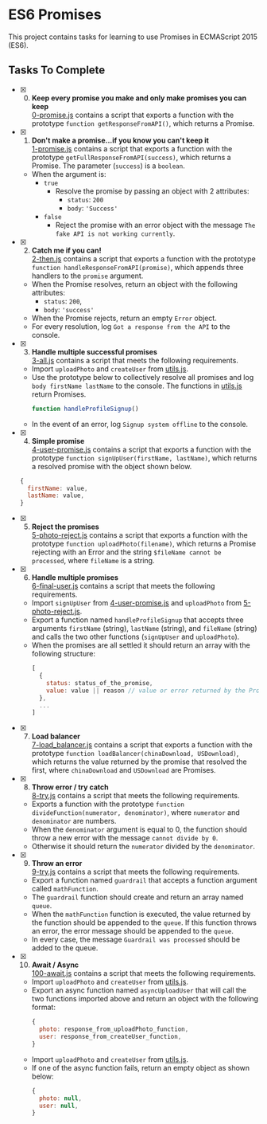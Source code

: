 # ES6 Promises

This project contains tasks for learning to use Promises in ECMAScript 2015 (ES6).

## Tasks To Complete

+ [x] 0. **Keep every promise you make and only make promises you can keep**<br/>[0-promise.js](0-promise.js) contains a script that exports a function with the prototype `function getResponseFromAPI()`, which returns a Promise.

+ [x] 1. **Don't make a promise...if you know you can't keep it**<br/>[1-promise.js](1-promise.js) contains a script that exports a function with the prototype `getFullResponseFromAPI(success)`, which returns a Promise. The parameter (`success`) is a `boolean`.
    + When the argument is:
        + `true`
            + Resolve the promise by passing an object with 2 attributes:
                + `status`: `200`
                + `body`: `'Success'`
        + `false`
            + Reject the promise with an error object with the message `The fake API is not working currently`.

+ [x] 2. **Catch me if you can!**<br/>[2-then.js](2-then.js) contains a script that exports a function with the prototype `function handleResponseFromAPI(promise)`, which appends three handlers to the `promise` argument.
    + When the Promise resolves, return an object with the following attributes:
        + `status`: `200`,
        + `body`: `'success'`
    + When the Promise rejects, return an empty `Error` object.
    + For every resolution, log `Got a response from the API` to the console.

+ [x] 3. **Handle multiple successful promises**<br/>[3-all.js](3-all.js) contains a script that meets the following requirements.
    + Import `uploadPhoto` and `createUser` from [utils.js](utils.js).
    + Use the prototype below to collectively resolve all promises and log `body firstName lastName` to the console. The functions in [utils.js](utils.js) return Promises.
      ```js
      function handleProfileSignup()
      ```
    + In the event of an error, log `Signup system offline` to the console.

+ [x] 4. **Simple promise**<br/>[4-user-promise.js](4-user-promise.js) contains a script that exports a function with the prototype `function signUpUser(firstName, lastName)`, which returns a resolved promise with the object shown below.
  ```js
  {
    firstName: value,
    lastName: value,
  }
  ```

+ [x] 5. **Reject the promises**<br/>[5-photo-reject.js](5-photo-reject.js) contains a script that exports a function with the prototype `function uploadPhoto(filename)`, which returns a Promise rejecting with an Error and the string `$fileName cannot be processed`, where `fileName` is a string.

+ [x] 6. **Handle multiple promises**<br/>[6-final-user.js](6-final-user.js) contains a script that meets the following requirements.
    + Import `signUpUser` from [4-user-promise.js](4-user-promise.js) and `uploadPhoto` from [5-photo-reject.js](5-photo-reject.js).
    + Export a function named `handleProfileSignup` that accepts three arguments `firstName` (string), `lastName` (string), and `fileName` (string) and calls the two other functions (`signUpUser` and `uploadPhoto`).
    + When the promises are all settled it should return an array with the following structure:
      ```js
      [
        {
          status: status_of_the_promise,
          value: value || reason // value or error returned by the Promise
        },
        ...
      ]
      ```

+ [x] 7. **Load balancer**<br/>[7-load_balancer.js](7-load_balancer.js) contains a script that exports a function with the prototype `function loadBalancer(chinaDownload, USDownload)`, which returns the value returned by the promise that resolved the first, where `chinaDownload` and `USDownload` are Promises.

+ [x] 8. **Throw error / try catch**<br/>[8-try.js](8-try.js) contains a script that meets the following requirements.
    + Exports a function with the prototype `function divideFunction(numerator, denominator)`, where `numerator` and `denominator` are numbers.
    + When the `denominator` argument is equal to 0, the function should throw a new error with the message `cannot divide by 0`.
    + Otherwise it should return the `numerator` divided by the `denominator`.

+ [x] 9. **Throw an error**<br/>[9-try.js](9-try.js) contains a script that meets the following requirements.
    + Export a function named `guardrail` that accepts a function argument called `mathFunction`.
    + The `guardrail` function should create and return an array named `queue`.
    + When the `mathFunction` function is executed, the value returned by the function should be appended to the `queue`. If this function throws an error, the error message should be appended to the `queue`.
    + In every case, the message `Guardrail was processed` should be added to the queue.

+ [x] 10. **Await / Async**<br/>[100-await.js](100-await.js) contains a script that meets the following requirements.
    + Import `uploadPhoto` and `createUser` from [utils.js](utils.js).
    + Export an async function named `asyncUploadUser` that will call the two functions imported above and return an object with the following format:
      ```js
      {
        photo: response_from_uploadPhoto_function,
        user: response_from_createUser_function,
      }
      ```
    + Import `uploadPhoto` and `createUser` from [utils.js](utils.js).
    + If one of the async function fails, return an empty object as shown below:
      ```js
      {
        photo: null,
        user: null,
      }
      ```
